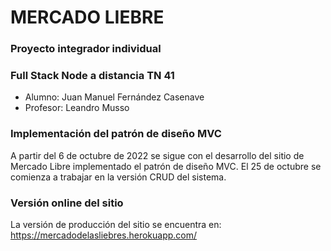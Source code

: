 # MERCADO LIEBRE

### Proyecto integrador individual

### Full Stack Node a distancia TN 41

- Alumno: Juan Manuel Fernández Casenave
- Profesor: Leandro Musso

### Implementación del patrón de diseño MVC

A partir del 6 de octubre de 2022 se sigue con el desarrollo del sitio de Mercado Libre implementado el patrón de diseño MVC. El 25 de octubre se comienza a trabajar en la versión CRUD del sistema.

### Versión online del sitio

La versión de producción del sitio se encuentra en: https://mercadodelasliebres.herokuapp.com/
